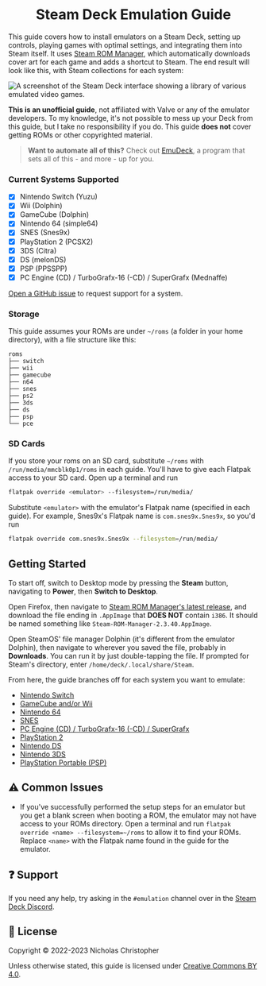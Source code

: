 <h1 align="center">Steam Deck Emulation Guide</h1>

This guide covers how to install emulators on a Steam Deck, setting up controls, playing games with optimal settings, and integrating them into Steam itself. It uses [Steam ROM Manager](https://steamgriddb.github.io/steam-rom-manager/), which automatically downloads cover art for each game and adds a shortcut to Steam. The end result will look like this, with Steam collections for each system:

![A screenshot of the Steam Deck interface showing a library of various emulated video games.](https://cdn.discordapp.com/attachments/809297772850839552/950265581087637554/unknown.png)

**This is an unofficial guide**, not affiliated with Valve or any of the emulator developers. To my knowledge, it's not possible to mess up your Deck from this guide, but I take no responsibility if you do. This guide **does not** cover getting ROMs or other copyrighted material.

> **Want to automate all of this?** Check out [EmuDeck](https://www.emudeck.com/), a program that sets all of this - and more - up for you.

### Current Systems Supported

-   [x] Nintendo Switch (Yuzu)
-   [x] Wii (Dolphin)
-   [x] GameCube (Dolphin)
-   [x] Nintendo 64 (simple64)
-   [x] SNES (Snes9x)
-   [x] PlayStation 2 (PCSX2)
-   [x] 3DS (Citra)
-   [x] DS (melonDS)
-   [x] PSP (PPSSPP)
-   [x] PC Engine (CD) / TurboGrafx-16 (-CD) / SuperGrafx (Mednaffe)

[Open a GitHub issue](https://github.com/nchristopher/steamdeck-emulation/issues/new) to request support for a system.

### Storage

This guide assumes your ROMs are under `~/roms` (a folder in your home directory), with a file structure like this:

```
roms
├── switch
├── wii
├── gamecube
├── n64
├── snes
├── ps2
├── 3ds
├── ds
├── psp
└── pce
```

### SD Cards

If you store your roms on an SD card, substitute `~/roms` with `/run/media/mmcblk0p1/roms` in each guide. You'll have to give each Flatpak access to your SD card. Open up a terminal and run

```bash
flatpak override <emulator> --filesystem=/run/media/
```

Substitute `<emulator>` with the emulator's Flatpak name (specified in each guide). For example, Snes9x's Flatpak name is `com.snes9x.Snes9x`, so you'd run

```bash
flatpak override com.snes9x.Snes9x --filesystem=/run/media/
```

## Getting Started

To start off, switch to Desktop mode by pressing the **Steam** button, navigating to **Power**, then **Switch to Desktop**.

Open Firefox, then navigate to [Steam ROM Manager's latest release](https://github.com/SteamGridDB/steam-rom-manager/releases/latest), and download the file ending in `.AppImage` that **DOES NOT** contain `i386`. It should be named something like `Steam-ROM-Manager-2.3.40.AppImage`.

Open SteamOS' file manager Dolphin (it's different from the emulator Dolphin), then navigate to wherever you saved the file, probably in **Downloads**. You can run it by just double-tapping the file. If prompted for Steam's directory, enter `/home/deck/.local/share/Steam`.

From here, the guide branches off for each system you want to emulate:

-   [Nintendo Switch](./emulators/yuzu.md)
-   [GameCube and/or Wii](./emulators/dolphin.md)
-   [Nintendo 64](./emulators/simple64.md)
-   [SNES](./emulators/snes9x.md)
-   [PC Engine (CD) / TurboGrafx-16 (-CD) / SuperGrafx](./emulators/mednaffe.md)
-   [PlayStation 2](./emulators/pcsx2.md)
-   [Nintendo DS](./emulators/melonds.md)
-   [Nintendo 3DS](./emulators/citra.md)
-   [PlayStation Portable (PSP)](./emulators/ppsspp.md)

## ⚠ Common Issues

-   If you've successfully performed the setup steps for an emulator but you get a blank screen when booting a ROM, the emulator may not have access to your ROMs directory. Open a terminal and run `flatpak override <name> --filesystem=~/roms` to allow it to find your ROMs. Replace `<name>` with the Flatpak name found in the guide for the emulator.

## ❓ Support

If you need any help, try asking in the `#emulation` channel over in the [Steam Deck Discord](https://discord.gg/myS7JkUtvA).

## 📜 License

Copyright &copy; 2022-2023 Nicholas Christopher

Unless otherwise stated, this guide is licensed under [Creative Commons BY 4.0](https://creativecommons.org/licenses/by/4.0/).

